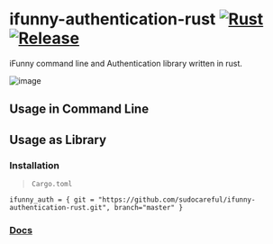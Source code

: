 # ifunny-authentication-rust [![Rust](https://github.com/sudocareful/ifunny-authentication-rust/actions/workflows/rust.yml/badge.svg)](https://github.com/sudocareful/ifunny-authentication-rust/actions/workflows/rust.yml) [![Release](https://github.com/sudocareful/ifunny-authentication-rust/actions/workflows/Release.yml/badge.svg?event=release)](https://github.com/sudocareful/ifunny-authentication-rust/actions/workflows/Release.yml)
iFunny command line and Authentication library written in rust.

![image](https://github.com/sudocareful/ifunny-auth-rs/blob/master/ss.png?raw=true)

## Usage in Command Line

## Usage as Library

### Installation
> `Cargo.toml`
```
ifunny_auth = { git = "https://github.com/sudocareful/ifunny-authentication-rust.git", branch="master" }
```

### [Docs](https://sudocareful.github.io/ifunny-authentication-rust)
